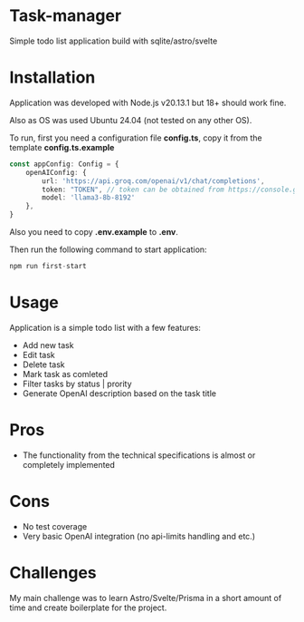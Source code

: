 # Task-manager

Simple todo list application build with sqlite/astro/svelte

# Installation

Application was developed with Node.js v20.13.1 but 18+ should work fine.

Also as OS was used Ubuntu 24.04 (not tested on any other OS).

To run, first you need a configuration file **config.ts**, copy it from the template **config.ts.example**

```typescript
const appConfig: Config = {
    openAIConfig: {
        url: 'https://api.groq.com/openai/v1/chat/completions',
        token: "TOKEN", // token can be obtained from https://console.groq.com/login (free to use)
        model: 'llama3-8b-8192'
    },
}
```
Also you need to copy **.env.example** to **.env**.

Then run the following command to start application:

```typescript
npm run first-start
```

# Usage
Application is a simple todo list with a few features:

- Add new task
- Edit task
- Delete task
- Mark task as comleted
- Filter tasks by status | prority
- Generate OpenAI description based on the task title

# Pros
- The functionality from the technical specifications is almost or completely implemented

# Cons 
- No test coverage
- Very basic OpenAI integration (no api-limits handling and etc.)

# Challenges
My main challenge was to learn Astro/Svelte/Prisma in a short amount of time and create boilerplate for the project.